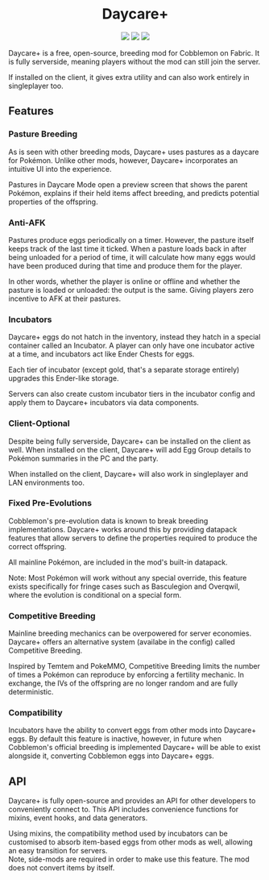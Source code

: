 <div align=center>
  
# Daycare+
[![](https://img.shields.io/jitpack/version/com.github.Provismet/daycareplus?style=flat-square&logo=jitpack&color=F6F6F6)](https://jitpack.io/#Provismet/daycareplus)
[![](https://img.shields.io/modrinth/dt/sw1l2uBq?style=flat-square&logo=modrinth&color=F6F6F6)](https://modrinth.com/mod/daycareplus)
[![](https://img.shields.io/curseforge/dt/1342338?style=flat-square&logo=curseforge&color=F6F6F6)](https://www.curseforge.com/minecraft/mc-mods/daycareplus)

</div>

Daycare+ is a free, open-source, breeding mod for Cobblemon on Fabric. It is fully serverside, meaning players without the mod can still join the server.

If installed on the client, it gives extra utility and can also work entirely in singleplayer too.

## Features
### Pasture Breeding
As is seen with other breeding mods, Daycare+ uses pastures as a daycare for Pokémon. Unlike other mods, however, Daycare+
incorporates an intuitive UI into the experience.

Pastures in Daycare Mode open a preview screen that shows the parent Pokémon, explains if their held items affect breeding,
and predicts potential properties of the offspring.

### Anti-AFK
Pastures produce eggs periodically on a timer. However, the pasture itself keeps track of the last time it ticked. When
a pasture loads back in after being unloaded for a period of time, it will calculate how many eggs would have been produced
during that time and produce them for the player.

In other words, whether the player is online or offline and whether the pasture is loaded or unloaded: the output is the
same. Giving players zero incentive to AFK at their pastures.

### Incubators
Daycare+ eggs do not hatch in the inventory, instead they hatch in a special container called an Incubator. A player
can only have one incubator active at a time, and incubators act like Ender Chests for eggs.

Each tier of incubator (except gold, that's a separate storage entirely) upgrades this Ender-like storage.

Servers can also create custom incubator tiers in the incubator config and apply them to Daycare+ incubators via data
components.

### Client-Optional
Despite being fully serverside, Daycare+ can be installed on the client as well. When installed on the client,
Daycare+ will add Egg Group details to Pokémon summaries in the PC and the party.

When installed on the client, Daycare+ will also work in singleplayer and LAN environments too.

### Fixed Pre-Evolutions
Cobblemon's pre-evolution data is known to break breeding implementations. Daycare+ works around this by providing
datapack features that allow servers to define the properties required to produce the correct offspring.

All mainline Pokémon, are included in the mod's built-in datapack.

Note: Most Pokémon will work without any special override, this feature exists specifically for fringe cases such as
Basculegion and Overqwil, where the evolution is conditional on a special form.

### Competitive Breeding
Mainline breeding mechanics can be overpowered for server economies. Daycare+ offers an alternative system (availabe in the config) called Competitive Breeding.

Inspired by Temtem and PokeMMO, Competitive Breeding limits the number of times a Pokémon can reproduce by enforcing a fertility mechanic. In exchange, the IVs of the offspring are no longer random and are fully deterministic.

### Compatibility
Incubators have the ability to convert eggs from other mods into Daycare+ eggs. By default this feature is inactive,
however, in future when Cobblemon's official breeding is implemented Daycare+ will be able to exist alongside it, converting
Cobblemon eggs into Daycare+ eggs.

## API
Daycare+ is fully open-source and provides an API for other developers to conveniently connect to. This API includes
convenience functions for mixins, event hooks, and data generators.

Using mixins, the compatibility method used by incubators can be customised to absorb item-based eggs from other mods as well,
allowing an easy transition for servers.  
Note, side-mods are required in order to make use this feature. The mod does not convert items by itself.
